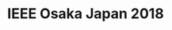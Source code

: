---
layout: default
title: IEEE Osaka Japan 2018
nav_order: 2
has_children: false
parent: IEEE
grand_parent: Conferences
has_toc: false
---